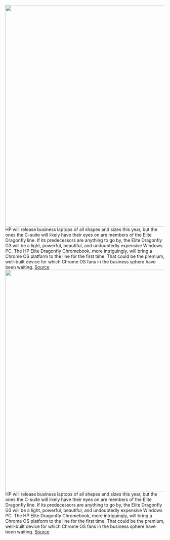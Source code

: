 <img src='https://cdn.vox-cdn.com/thumbor/V5lnLAupxHVUgTFwMcw4Hy2fQ3k=/0x0:2048x1365/1200x800/filters:focal(861x520:1187x846)/cdn.vox-cdn.com/uploads/chorus_image/image/70346714/3.0.jpeg' width='700px' /><br/>
HP will release business laptops of all shapes and sizes this year, but the ones the C-suite will likely have their eyes on are members of the Elite Dragonfly line. If its predecessors are anything to go by, the Elite Dragonfly G3 will be a light, powerful, beautiful, and undoubtedly expensive Windows PC. The HP Elite Dragonfly Chromebook, more intriguingly, will bring a Chrome OS platform to the line for the first time. That could be the premium, well-built device for which Chrome OS fans in the business sphere have been waiting.
<a href='https://www.theverge.com/2022/1/4/22866703/hp-elite-dragonfly-g3-chromebook-enterprise-laptops'> Source <a/><img src='https://cdn.vox-cdn.com/thumbor/V5lnLAupxHVUgTFwMcw4Hy2fQ3k=/0x0:2048x1365/1200x800/filters:focal(861x520:1187x846)/cdn.vox-cdn.com/uploads/chorus_image/image/70346714/3.0.jpeg' width='700px' /><br/>
HP will release business laptops of all shapes and sizes this year, but the ones the C-suite will likely have their eyes on are members of the Elite Dragonfly line. If its predecessors are anything to go by, the Elite Dragonfly G3 will be a light, powerful, beautiful, and undoubtedly expensive Windows PC. The HP Elite Dragonfly Chromebook, more intriguingly, will bring a Chrome OS platform to the line for the first time. That could be the premium, well-built device for which Chrome OS fans in the business sphere have been waiting.
<a href='https://www.theverge.com/2022/1/4/22866703/hp-elite-dragonfly-g3-chromebook-enterprise-laptops'> Source <a/>